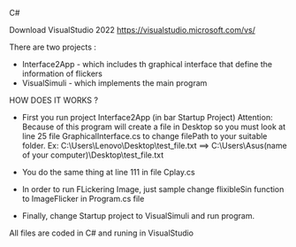 C#

Download VisualStudio 2022
https://visualstudio.microsoft.com/vs/


There are two projects : 
+ Interface2App - which includes th graphical interface that define the information of flickers 
+ VisualSimuli - which implements the main program


HOW DOES IT WORKS ?

+ First you run project Interface2App (in bar Startup Project) 
Attention: Because of this program will create a file in Desktop so you must look at line 25 file GraphicalInterface.cs to change filePath to your suitable folder.
Ex: C:\\Users\\Lenovo\\Desktop\\test_file.txt ==> C:\\Users\\Asus(name of your computer)\\Desktop\\test_file.txt

+ You do the same thing at line 111 in file Cplay.cs 

+ In order to run FLickering Image, just sample change flixibleSin function to ImageFlicker in Program.cs file 

+ Finally, change Startup project to VisualSimuli and run program.

All files are coded in C# and runing in VisualStudio 




